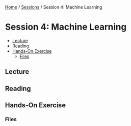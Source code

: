 [Home](../../README.md) / [Sessions](../README.md) / Session 4: Machine Learning

# Session 4: Machine Learning

* [Lecture](#lecture)
* [Reading](#reading)
* [Hands-On Exercise](#hands-on-exercise)
	* [Files](#files)

## Lecture

## Reading

## Hands-On Exercise

### Files